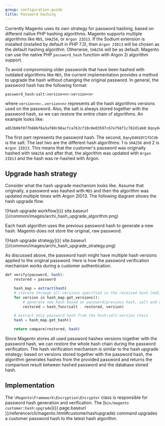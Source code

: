 ```yaml
---
group: configuration-guide
title: Password hashing
---
```


Currently Magento uses its own strategy for password hashing, based on different native PHP hashing algorithms. Magento supports multiple algorithms like `MD5`, `SHA256`, or `Argon 2ID13`. If the Sodium extension is installed (installed by default in PHP 7.3), then `Argon 2ID13` will be chosen as the default hashing algorithm. Otherwise, `SHA256` will be as default. Magento can use the native PHP `password_hash` function with Argon 2i algorithm support.

To avoid compromising older passwords that have been hashed with outdated algorithms like `MD5`, the current implementation provides a method to upgrade the hash without changing the original password. In general, the password hash has the following format:

```text
password_hash:salt:version<n>:version<n>
```

where `version<n>`...`version<n>` represents all the hash algorithms versions used on the password. Also, the salt is always stored together with the password hash, so we can restore the entire chain of algorithms. An example looks like:

```text
a853b06f077b686f8a3af80c98acfca763cf10c0e03597c67e756f1c782d1ab0:8qnyO4H1OYIfGCUb:1:2
```

The first part represents the password hash. The second, `8qnyO4H1OYIfGCUb` is the salt. The last two are the different hash algorithms: 1 is `SHA256` and  2 is `Argon 2ID13`. This means that the customer's password was originally hashed with `SHA256` and after that, the algorithm was updated with `Argon 2ID13` and the hash was re-hashed with Argon.

## Upgrade hash strategy

Consider what the hash upgrade mechanism looks like. Assume that originally, a password was hashed with `MD5` and then the algorithm was updated multiple times with Argon 2ID13. The following diagram shows the hash upgrade flow.

![Hash upgrade workflow]({{ site.baseurl }}/common/images/archi_hash_upgrade_algorithm.png)

Each hash algorithm uses the previous password hash to generate a new hash. Magento does not store the original, raw password.

![Hash upgrade strategy]({{ site.baseurl }}/common/images/archi_hash_upgrade_strategy.png)

As discussed above, the password hash might have multiple hash versions applied to the original password.
Here is how the password verification mechanism works during a customer authentication.

```php
def verify(password, hash):
    restored = password

    hash_map = extract(hash)
    # iterate through all versions specified in the received hash [md5, sha256, argon2id13]
    for version in hash_map.get_versions():
        # generate new hash based on password/previous hash, salt and version
        restored = hash_func(salt . restored, version)

    # extract only password hash from the hash:salt:version chain
    hash = hash_map.get_hash()

    return compare(restored, hash)
```

Since Magento stores all used password hashes versions together with the password hash, we can restore the whole hash chain during the password verification. The hash verification mechanism is similar to the hash upgrade strategy: based on versions stored together with the password hash, the algorithm generates hashes from the provided password and returns the comparison result between hashed password and the database stored hash.

## Implementation

The `\Magento\Framework\Encryption\Encryptor` class is responsible for password hash generation and verification. The [`bin/magento customer:hash:upgrade`]({{ page.baseurl }}/reference/cli/magento.html#customerhashupgrade) command upgrades a customer password hash to the latest hash algorithm.
